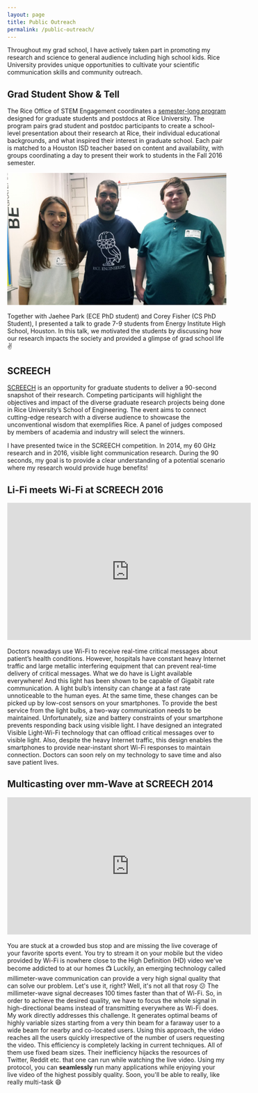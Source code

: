 ```yaml
---
layout: page
title: Public Outreach
permalink: /public-outreach/
---
```


Throughout my grad school, I have actively taken part in promoting my research and science to general audience including high school kids. Rice University provides unique opportunities to cultivate your scientific communication skills and community outreach.

## Grad Student Show & Tell

The Rice Office of STEM Engagement coordinates a [semester-long program][grad-show-n-tell] designed for graduate students and postdocs at Rice University. The program pairs grad student and postdoc participants to create a school-level presentation about their research at Rice, their individual educational backgrounds, and what inspired their interest in graduate school. Each pair is matched to a Houston ISD teacher based on content and availability, with groups coordinating a day to present their work to students in the Fall 2016 semester.

![Grad Student Stem Share](/images/public_outreach/grad_student_stem_share.png "Grad Student Stem Share")

Together with Jaehee Park (ECE PhD student) and Corey Fisher (CS PhD Student), I presented a talk to grade 7-9 students from Energy Institute High School, Houston. In this talk, we motivated the students by discussing how our research impacts the society and provided a glimpse of grad school life :v:

## SCREECH

[SCREECH][screech] is an opportunity for graduate students to deliver a 90-second snapshot of their research. Competing participants will highlight the objectives and impact of the diverse graduate research projects being done in Rice University’s School of Engineering. The event aims to connect cutting-edge research with a diverse audience to showcase the unconventional wisdom that exemplifies Rice. A panel of judges composed by members of academia and industry will select the winners.

I have presented twice in the SCREECH competition. In 2014, my 60 GHz research and in 2016, visible light communication research. During the 90 seconds, my goal is to provide a clear understanding of a potential scenario where my research would provide huge benefits!

## Li-Fi meets Wi-Fi at SCREECH 2016

<iframe width="560" height="315" src="https://www.youtube.com/embed/s2wK5bMVK-A" frameborder="0"> </iframe>


Doctors nowadays use Wi-Fi to receive real-time critical messages about patient’s health conditions. However, hospitals have constant heavy Internet traffic and large metallic interfering equipment that can prevent real-time delivery of critical messages. What we do have is Light available everywhere! And this light has been shown to be capable of Gigabit rate communication. A light bulb’s intensity can change at a fast rate unnoticeable to the human eyes. At the same time, these changes can be picked up by low-cost sensors on your smartphones. To provide the best service from the light bulbs, a two-way communication needs to be maintained. Unfortunately, size and battery constraints of your smartphone prevents responding back using visible light. I have designed an integrated Visible Light-Wi-Fi technology that can offload critical messages over to visible light. Also, despite the heavy Internet traffic, this design enables the smartphones to provide near-instant short Wi-Fi responses to maintain connection. Doctors can soon rely on my technology to save time and also save patient lives.

## Multicasting over mm-Wave at SCREECH 2014

<iframe width="560" height="315" src="https://www.youtube.com/embed/e3Ig0rMCaXU" frameborder="0"> </iframe>

You are stuck at a crowded bus stop and are missing the live coverage of your favorite sports event. You try to stream it on your mobile but the video provided by Wi-Fi is nowhere close to the High Definition (HD) video we've become addicted to at our homes :tv: Luckily, an emerging technology called millimeter-wave communication can provide a very high signal quality that can solve our problem. Let's use it, right? Well, it's not all that rosy :confused: The millimeter-wave signal decreases 100 times faster than that of Wi-Fi. So, in order to achieve the desired quality, we have to focus the whole signal in high-directional beams instead of transmitting everywhere as Wi-Fi does. My work directly addresses this challenge. It generates optimal beams of highly variable sizes starting from a very thin beam for a faraway user to a wide beam for nearby and co-located users. Using this approach, the video reaches all the users quickly irrespective of the number of users requesting the video. This efficiency is completely lacking in current techniques. All of them use fixed beam sizes. Their inefficiency hijacks the resources of Twitter, Reddit etc. that one can run while watching the live video. Using my protocol, you can **seamlessly** run many applications while enjoying your live video of the highest possibly quality. Soon, you'll be able to really, like really multi-task :smile:


[grad-show-n-tell]: http://www.rstem.rice.edu/grad-student-show--tell
[screech]: http://screech.blogs.rice.edu/
